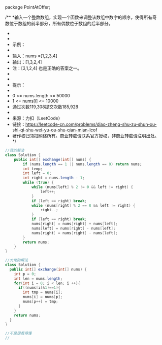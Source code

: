 package PointAtOffer;

/**
*输入一个整数数组，实现一个函数来调整该数组中数字的顺序，使得所有奇数位于数组的前半部分，所有偶数位于数组的后半部分。

*
*
* 示例：
*
* 输入：nums =[1,2,3,4]
* 输出：[1,3,2,4]
* 注：[3,1,2,4] 也是正确的答案之一。
*
*
* 提示：
*
* 0 <= nums.length <= 50000
* 1 <= nums[i] <= 10000
* 通过次数119,308提交次数185,928
*
* 来源：力扣（LeetCode）
* 链接：https://leetcode-cn.com/problems/diao-zheng-shu-zu-shun-xu-shi-qi-shu-wei-yu-ou-shu-qian-mian-lcof
* 著作权归领扣网络所有。商业转载请联系官方授权，非商业转载请注明出处。
  */

````java
//我的解法
class Solution {
    public int[] exchange(int[] nums) {
        if (nums.length == 1 || nums.length == 0) return nums;
        int temp;
        int left = 0;
        int right = nums.length - 1;
        while (true) {
            while (nums[left] % 2 != 0 && left != right) {
                left++;
            }
            if (left == right) break;
            while (nums[right] % 2 == 0 && left != right) {
                right--;
            }
            if (left == right) break;
            nums[right] = nums[right] + nums[left];
            nums[left] = nums[right] - nums[left];
            nums[right] = nums[right] - nums[left];
        }
        return nums;
    }
}

//大佬的解法
class Solution {
  public int[] exchange(int[] nums) {
    int p = 0;
    int len = nums.length;
    for(int i = 0; i < len; i ++){
      if((nums[i]&1)==1){
        int tmp = nums[i];
        nums[i] = nums[p];
        nums[p++] = tmp;
      }
    }
    return nums;
  }
}

//不是很看得懂
//
````
